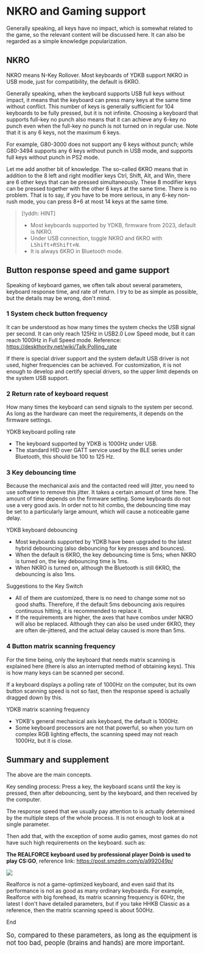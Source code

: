 # NKRO and Gaming support

Generally speaking, all keys have no impact, which is somewhat related to the game, so the relevant content will be discussed here. It can also be regarded as a simple knowledge popularization.


## NKRO

NKRO means N-Key Rollover. Most keyboards of YDKB support NKRO in USB mode, just for compatibility, the default is 6KRO.

Generally speaking, when the keyboard supports USB full keys without impact, it means that the keyboard can press many keys at the same time without conflict. This number of keys is generally sufficient for 104 keyboards to be fully pressed, but it is not infinite. Choosing a keyboard that supports full-key no punch also means that it can achieve any 6-key no punch even when the full-key no punch is not turned on in regular use. Note that it is any 6 keys, not the maximum 6 keys.

For example, G80-3000 does not support any 6 keys without punch; while G80-3494 supports any 6 keys without punch in USB mode, and supports full keys without punch in PS2 mode.

Let me add another bit of knowledge. The so-called 6KRO means that in addition to the 8 left and right modifier keys Ctrl, Shift, Alt, and Win, there are 6 other keys that can be pressed simultaneously. These 8 modifier keys can be pressed together with the other 6 keys at the same time. There is no problem. That is to say, if you have to be more serious, in any 6-key non-rush mode, you can press 8+6 at most 14 keys at the same time.

> [!yddh: HINT]
> - Most keyboards supported by YDKB, firmware from 2023, default is NKRO.
> - Under USB connection, toggle NKRO and 6KRO with <kbd>LShift+RShift+N</kbd>.
> - It is always 6KRO in Bluetooth mode.

## Button response speed and game support

Speaking of keyboard games, we often talk about several parameters, keyboard response time, and rate of return. I try to be as simple as possible, but the details may be wrong, don't mind.

### 1 System check button frequency

It can be understood as how many times the system checks the USB signal per second. It can only reach 125Hz in USB2.0 Low Speed ​​mode, but it can reach 1000Hz in Full Speed ​​mode. Reference: https://deskthority.net/wiki/Talk:Polling_rate

If there is special driver support and the system default USB driver is not used, higher frequencies can be achieved. For customization, it is not enough to develop and certify special drivers, so the upper limit depends on the system USB support.

### 2 Return rate of keyboard request

How many times the keyboard can send signals to the system per second. As long as the hardware can meet the requirements, it depends on the firmware settings.

<html><div class="hint">
<subtitle>YDKB keyboard polling rate</subtitle>

  - The keyboard supported by YDKB is 1000Hz under USB.
  - The standard HID over GATT service used by the BLE series under Bluetooth, this should be 100 to 125 Hz.
</div></html>

### 3 Key debouncing time

Because the mechanical axis and the contacted reed will jitter, you need to use software to remove this jitter. It takes a certain amount of time here. The amount of time depends on the firmware setting. Some keyboards do not use a very good axis. In order not to hit combo, the debouncing time may be set to a particularly large amount, which will cause a noticeable game delay.

<html><div class="hint">
<subtitle>YDKB keyboard debouncing</subtitle>

  - Most keyboards supported by YDKB have been upgraded to the latest hybrid debouncing (also debouncing for key presses and bounces).
  - When the default is 6KRO, the key debouncing time is 5ms; when NKRO is turned on, the key debouncing time is 1ms.
  - When NKRO is turned on, although the Bluetooth is still 6KRO, the debouncing is also 1ms.
</div></html>

<p></p>

<html><div class="hint">
<subtitle>Suggestions to the Key Switch</subtitle>

  - All of them are customized, there is no need to change some not so good shafts. Therefore, if the default 5ms debouncing axis requires continuous hitting, it is recommended to replace it.
  - If the requirements are higher, the axes that have combos under NKRO will also be replaced. Although they can also be used under 6KRO, they are often de-jittered, and the actual delay caused is more than 5ms.
</div></html>


### 4 Button matrix scanning frequency

For the time being, only the keyboard that needs matrix scanning is explained here (there is also an interrupted method of obtaining keys). This is how many keys can be scanned per second.

If a keyboard displays a polling rate of 1000Hz on the computer, but its own button scanning speed is not so fast, then the response speed is actually dragged down by this.

<html><div class="hint">
<subtitle>YDKB matrix scanning frequency</subtitle>

  - YDKB's general mechanical axis keyboard, the default is 1000Hz.
  - Some keyboard processors are not that powerful, so when you turn on complex RGB lighting effects, the scanning speed may not reach 1000Hz, but it is close.
</div></html>


## Summary and supplement

The above are the main concepts.

Key sending process: Press a key, the keyboard scans until the key is pressed, then after debouncing, sent by the keyboard, and then received by the computer.

The response speed that we usually pay attention to is actually determined by the multiple steps of the whole process. It is not enough to look at a single parameter.

Then add that, with the exception of some audio games, most games do not have such high requirements on the keyboard. such as:

**The REALFORCE keyboard used by professional player Doinb is used to play CS:GO**, reference link: https://post.smzdm.com/p/a992049p/

![](assets/doinb_realforce.jpg)

Realforce is not a game-optimized keyboard, and even said that its performance is not as good as many ordinary keyboards. For example, Realforce with big forehead, its matrix scanning frequency is 60Hz, the latest I don't have detailed parameters, but if you take HHKB Classic as a reference, then the matrix scanning speed is about 500Hz.

<html><div class="attention">
<subtitle>End</subtitle>
<p style="font-size: 1.2em">So, compared to these parameters, as long as the equipment is not too bad, people (brains and hands) are more important. </p>
</div></html>
